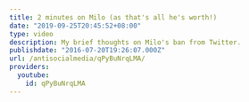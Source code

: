 ```yaml
---
title: 2 minutes on Milo (as that's all he's worth!)
date: "2019-09-25T20:45:52+08:00"
type: video
description: My brief thoughts on Milo's ban from Twitter.
publishdate: "2016-07-20T19:26:07.000Z"
url: /antisocialmedia/qPyBuNrqLMA/
providers:
  youtube:
    id: qPyBuNrqLMA
---
```

